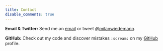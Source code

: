 ```yaml
---
title: Contact
disable_comments: true
---
```


**Email & Twitter:**
Send me an [email](mailto:milan.wiedemann@gmail.com) or tweet [@milanwiedemann](https://twitter.com/milanwiedemann).

**GitHub:**
Check out my code and discover mistakes `:scream:` on my [GitHub](https://github.com/milanwiedemann) profile.

